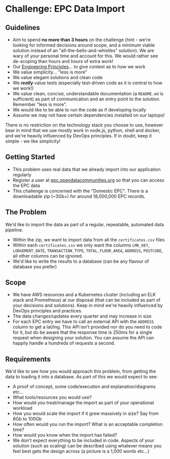 # Challenge: EPC Data Import

## Guidelines

- Aim to spend **no more than 3 hours** on the challenge (hint - we're looking for informed decisions around scope, and a minimum viable solution instead of an "all-the-bells-and-whistles" solution). We are wary of your personal time and account for this. We would rather see de-scoping than hours and hours of extra work!
- Our [Engineering Principles](https://engineering.land.tech/principles)... to give context as to how we work
- We value simplicity... "less is more"
- We value elegant solutions and clean code
- We **_really_** value tests (especially test-driven code as it is central to how we work!)
- We value clean, concise, understandable documentation (a `README.md` is sufficient) as part of communication and an entry point to the solution. Remember "less is more".
- We would like to be able to run the code as if developing locally
- Assume we may not have certain dependencies installed on our laptops!

There is no restriction on the technology stack you choose to use, however bear in mind that we use mostly work in node.js, python, shell and docker, and we're heavily influenced by DevOps principles. If in doubt, keep it simple - we like simplicity!

## Getting Started

- This problem uses real data that we already import into our application regularly
- Register a user at [epc.opendatacommunities.org](https://epc.opendatacommunities.org/#register) so that you can access the EPC data
- This challenge is concerned with the "Domestic EPC". There is a downloadable zip (~3Gb+) for around 18,000,000 EPC records.

## The Problem

We'd like to import the data as part of a regular, repeatable, automated data pipeline.

- Within the zip, we want to import data from all the `certificates.csv` files
- Within each `certificates.csv` we only want the columns `LMK_KEY`, `LODGEMENT_DATE`, `TRANSACTION_TYPE`, `TOTAL_FLOOR_AREA`, `ADDRESS`, `POSTCODE`, all other columns can be ignored.
- We'd like to write the results to a database (can be any flavour of database you prefer)

## Scope

- We have AWS resources and a Kubernetes cluster (including an ELK stack and Prometheus) at our disposal (that can be included as part of your decisions and solutions). Keep in mind we're heavily influenced by DevOps principles and practices.
- The data changes/updates every quarter and may increase in size
- For each EPC entry we have to call an external API with the `ADDRESS` column to get a lat/lng. This API isn't provided nor do you need to code for it, but do be aware that the response time is 250ms for a single request when designing your solution. You can assume the API can happily handle a hundreds of requests a second.

## Requirements

We'd like to see how you would approach this problem, from getting the data to loading it into a database. As part of this we would expect to see:

- A proof of concept, some code/execution and explanation/diagrams etc...
- What tools/resources you would use?
- How would you treat/manage the import as part of your operational workload
- How you would scale the import if it grew massively in size? Say from 8Gb to 100Gb
- How often would you run the import? What is an acceptable completion time?
- How would you know when the import has failed?
- We don't expect everything to be included in code. Aspects of your solution (such as scaling) can be described using whatever means you feel best gets the design across (a picture is a 1,000 words etc...)
